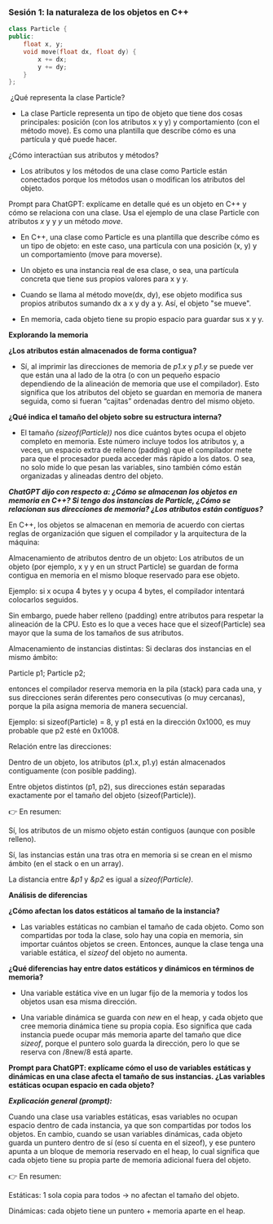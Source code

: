 ### Sesión 1: la naturaleza de los objetos en C++

```cpp
class Particle {
public:
    float x, y;
    void move(float dx, float dy) {
        x += dx;
        y += dy;
    }
};
```
​
¿Qué representa la clase Particle?

* La clase Particle representa un tipo de objeto que tiene dos cosas principales: posición (con los atributos x y y) y comportamiento (con el método move). Es como una plantilla que describe cómo es una partícula y qué puede hacer.

¿Cómo interactúan sus atributos y métodos?

* Los atributos y los métodos de una clase como Particle están conectados porque los métodos usan o modifican los atributos del objeto.

Prompt para ChatGPT: explícame en detalle qué es un objeto en C++ y cómo se relaciona con una clase. Usa el ejemplo de una clase Particle con atributos *x* y y *y* un método *move*.

* En C++, una clase como Particle es una plantilla que describe cómo es un tipo de objeto: en este caso, una partícula con una posición (x, y) y un comportamiento (move para moverse).

* Un objeto es una instancia real de esa clase, o sea, una partícula concreta que tiene sus propios valores para x y y.

* Cuando se llama al método move(dx, dy), ese objeto modifica sus propios atributos sumando dx a x y dy a y. Así, el objeto "se mueve".

* En memoria, cada objeto tiene su propio espacio para guardar sus x y y.

**Explorando la memoria**

**¿Los atributos están almacenados de forma contigua?**

* Sí, al imprimir las direcciones de memoria de *p1.x* y *p1.y* se puede ver que están una al lado de la otra (o con un pequeño espacio dependiendo de la alineación de memoria que use el compilador). Esto significa que los atributos del objeto se guardan en memoria de manera seguida, como si fueran “cajitas” ordenadas dentro del mismo objeto.

**¿Qué indica el tamaño del objeto sobre su estructura interna?**

* El tamaño *(sizeof(Particle))* nos dice cuántos bytes ocupa el objeto completo en memoria. Este número incluye todos los atributos y, a veces, un espacio extra de relleno (padding) que el compilador mete para que el procesador pueda acceder más rápido a los datos. O sea, no solo mide lo que pesan las variables, sino también cómo están organizadas y alineadas dentro del objeto.

***ChatGPT dijo con respecto a: ¿Cómo se almacenan los objetos en memoria en C++? Si tengo dos instancias de Particle, ¿Cómo se relacionan sus direcciones de memoria? ¿Los atributos están contiguos?***

En C++, los objetos se almacenan en memoria de acuerdo con ciertas reglas de organización que siguen el compilador y la arquitectura de la máquina:

Almacenamiento de atributos dentro de un objeto:
Los atributos de un objeto (por ejemplo, x y y en un struct Particle) se guardan de forma contigua en memoria en el mismo bloque reservado para ese objeto.

Ejemplo: si x ocupa 4 bytes y y ocupa 4 bytes, el compilador intentará colocarlos seguidos.

Sin embargo, puede haber relleno (padding) entre atributos para respetar la alineación de la CPU. Esto es lo que a veces hace que el sizeof(Particle) sea mayor que la suma de los tamaños de sus atributos.

Almacenamiento de instancias distintas:
Si declaras dos instancias en el mismo ámbito:

Particle p1;
Particle p2;


entonces el compilador reserva memoria en la pila (stack) para cada una, y sus direcciones serán diferentes pero consecutivas (o muy cercanas), porque la pila asigna memoria de manera secuencial.

Ejemplo: si sizeof(Particle) = 8, y p1 está en la dirección 0x1000, es muy probable que p2 esté en 0x1008.

Relación entre las direcciones:

Dentro de un objeto, los atributos (p1.x, p1.y) están almacenados contiguamente (con posible padding).

Entre objetos distintos (p1, p2), sus direcciones están separadas exactamente por el tamaño del objeto (sizeof(Particle)).

👉 En resumen:

Sí, los atributos de un mismo objeto están contiguos (aunque con posible relleno).

Sí, las instancias están una tras otra en memoria si se crean en el mismo ámbito (en el stack o en un array).

La distancia entre *&p1* y *&p2* es igual a *sizeof(Particle)*.

**Análisis de diferencias**

**¿Cómo afectan los datos estáticos al tamaño de la instancia?**

* Las variables estáticas no cambian el tamaño de cada objeto. Como son compartidas por toda la clase, solo hay una copia en memoria, sin importar cuántos objetos se creen. Entonces, aunque la clase tenga una variable estática, el *sizeof* del objeto no aumenta.

**¿Qué diferencias hay entre datos estáticos y dinámicos en términos de memoria?**

* Una variable estática vive en un lugar fijo de la memoria y todos los objetos usan esa misma dirección.

* Una variable dinámica se guarda con *new* en el heap, y cada objeto que cree memoria dinámica tiene su propia copia. Eso significa que cada instancia puede ocupar más memoria aparte del tamaño que dice *sizeof*, porque el puntero solo guarda la dirección, pero lo que se reserva con /8new/8 está aparte.

**Prompt para ChatGPT: explícame cómo el uso de variables estáticas y dinámicas en una clase afecta el tamaño de sus instancias. ¿Las variables estáticas ocupan espacio en cada objeto?**

***Explicación general (prompt):***

Cuando una clase usa variables estáticas, esas variables no ocupan espacio dentro de cada instancia, ya que son compartidas por todos los objetos. En cambio, cuando se usan variables dinámicas, cada objeto guarda un puntero dentro de sí (eso sí cuenta en el sizeof), y ese puntero apunta a un bloque de memoria reservado en el heap, lo cual significa que cada objeto tiene su propia parte de memoria adicional fuera del objeto.

👉 En resumen:

Estáticas: 1 sola copia para todos → no afectan el tamaño del objeto.

Dinámicas: cada objeto tiene un puntero + memoria aparte en el heap.
